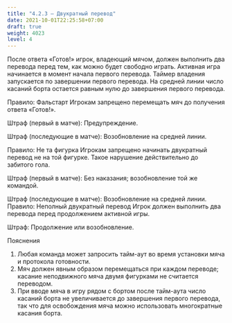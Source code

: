 ```yaml
---
title: "4.2.3 – Двукратный перевод"
date: 2021-10-01T22:25:58+07:00
draft: true
weight: 4023
level: 4
---
```


После ответа «Готов!» игрок, владеющий мячом, должен выполнить два перевода перед тем, как
можно будет свободно играть.
Активная игра начинается в момент начала первого перевода. Таймер владения запускается по
завершении первого перевода.
На средней линии число касаний борта остается равным нулю до завершения первого перевода.

Правило: Фальстарт
Игрокам запрещено перемещать мяч до получения ответа «Готов!».

Штраф (первый в матче): Предупреждение.

Штраф (последующие в матче): Возобновление на средней линии.

Правило: Не та фигурка
Игрокам запрещено начинать двукратный перевод не на той фигурке. Такое нарушение
действительно до забитого гола.

Штраф (первый в матче): Без наказания; возобновление той же командой.

Штраф (последующие в матче): Возобновление на средней линии.
Правило: Неполный двукратный перевод
Игрок должен выполнить два перевода перед продолжением активной игры.

Штраф: Продолжение или возобновление.

Пояснения

1. Любая команда может запросить тайм-аут во время установки мяча и протокола
готовности.
2. Мяч должен явным образом перемещаться при каждом переводе; касание неподвижного
мяча двумя фигурками не считается переводом.
3. При вводе мяча в игру рядом с бортом после тайм-аута число касаний борта не
увеличивается до завершения первого перевода, так что для освобождения мяча можно
использовать многократные касания борта.